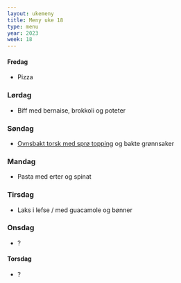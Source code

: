 ```yaml
---
layout: ukemeny
title: Meny uke 18
type: menu
year: 2023
week: 18
---
```


#### Fredag

- Pizza

### Lørdag

- Biff med bernaise, brokkoli og poteter

### Søndag

- [Ovnsbakt torsk med sprø topping](https://www.godt.no/#!/oppskrift/8246/ovnsbakt-torsk-med-sproe-topping-kapers-og-sitronsmoer) og bakte grønnsaker

### Mandag

- Pasta med erter og spinat

### Tirsdag

- Laks i lefse / med guacamole og bønner

### Onsdag

- ?

#### Torsdag

- ?
